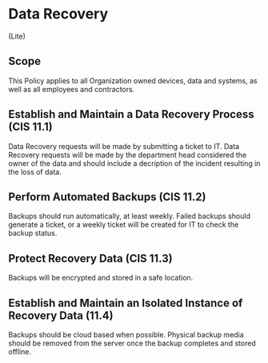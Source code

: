 # Data Recovery
(Lite)
## Scope
This Policy applies to all Organization owned devices, data and systems, as well as all employees and contractors.
## Establish and Maintain a Data Recovery Process (CIS 11.1)
Data Recovery requests will be made by submitting a ticket to IT. Data Recovery requests will be made by the department head considered the owner of the data and should include a decription of the incident resulting in the loss of data.

## Perform Automated Backups (CIS 11.2)
Backups should run automatically, at least weekly. Failed backups should generate a ticket, or a weekly ticket will be created for IT to check the backup status.

## Protect Recovery Data (CIS 11.3)
Backups will be encrypted and stored in a safe location.

## Establish and Maintain an Isolated Instance of Recovery Data (11.4)
Backups should be cloud based when possible. Physical backup media should be removed from the server once the backup completes and stored offline.